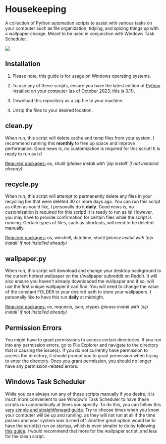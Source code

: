 # Housekeeping

A collection of Python automation scripts to assist with various tasks on your computer such as file organization, tidying, and spicing things up with a wallpaper change. Meant to be used in conjunction with Windows Task Scheduler.

![](https://i.imgur.com/XSEYGzT.png)



## Installation

1. Please note, this guide is for usage on Windows operating systems.

1. To use any of these scripts, ensure you have the latest edition of [Python](https://www.microsoft.com/store/productId/9NRWMJP3717K?ocid=pdpshare) installed on your computer (as of October 2023, this is 3.11).

2. Download this repository as a zip file to your machine.

4. Unzip the files to your desired location.

   

## clean.py

When run, this script will delete cache and temp files from your system. I recommend running this **monthly** to free up space and improve performance. Good news is, no customization is required for this script! It is ready to run as is!

<u>Required packages:</u>  os, shutil *(please install with 'pip install' if not installed already)*



## recycle.py

When run, this script will attempt to permanently delete any files in your recycling bin that were deleted 30 or more days ago. You can run this script as often as you'd like, I personally do it **daily**. Good news is, no customization is required for this script! It is ready to run as is! However, you may have to provide confirmation for certain files while the script is running. Certain types of files, such as shortcuts, will need to be deleted manually. 

<u>Required packages:</u>  os, winshell, datetime, shutil *(please install with 'pip install' if not installed already)*



## wallpaper.py

When run, this script will download and change your desktop background to the current hottest wallpaper on the r/wallpaper subreddit on Reddit. It will also ensure you haven't already downloaded the wallpaper and if so, will use the first unique wallpaper it can find. You will need to change the value of the constant FOLDER to your desired path to store your wallpapers. I personally like to have this run **daily** at midnight.

<u>Required packages:</u>  os, requests, json, ctypes *(please install with 'pip install' if not installed already)*



## Permission Errors

You might have to grant permissions to access certain directories. If you run into any permission errors, go to File Explorer and navigate to the directory that is causing the issue(s). If you do not currently have permission to access the directory, it should prompt you to grant permission when trying to enter the directory. Once you grant permission, you should no longer have any permission-related errors.



## Windows Task Scheduler

While you can always run any of these scripts manually if you desire, it is much more convenient to use Window's Task Scheduler to have these scripts run automatically at times you specify. To do this, you can follow this [very simple and straightforward guide](https://www.geeksforgeeks.org/schedule-a-python-script-to-run-daily/). Try to choose times when you know your computer will be up and running, as they will not run at all if the time passes and your system was turned off. Another great option would be to have the script(s) run on startup, which is even simpler to do by following [this guide](https://www.geeksforgeeks.org/autorun-a-python-script-on-windows-startup/). I would recommend that more for the wallpaper script, and less for the clean script.
